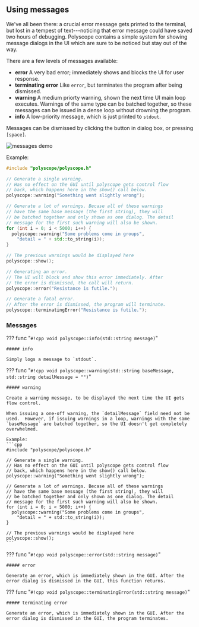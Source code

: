 ## Using messages

We've all been there: a crucial error message gets printed to the terminal, but lost in a tempest of text---noticing that error message could have saved two hours of debugging.  Polyscope contains a simple system for showing message dialogs in the UI which are sure to be noticed but stay out of the way.

There are a few levels of messages available:

- **error** A very bad error; immediately shows and blocks the UI for user response.
- **terminating error** Like `error`, but terminates the program after being dismissed.
- **warning** A medium priorty warning, shown the next time UI main loop executes. Warnings of the same type can be batched together, so these messages can be issued in a dense loop without drowning the program.
- **info** A low-priority message, which is just printed to `stdout`.

Messages can be dismissed by clicking the button in dialog box, or pressing `[space]`.

![messages demo](/media/messages_demo.png)

Example:
```cpp
#include "polyscope/polyscope.h"

// Generate a single warning.
// Has no effect on the GUI until polyscope gets control flow
// back, which happens here in the show() call below.
polyscope::warning("Something went slightly wrong");

// Generate a lot of warnings. Becase all of these warnings 
// have the same base message (the first string), they will 
// be batched together and only shown as one dialog. The detail 
// message for the first such warning will also be shown.
for (int i = 0; i < 5000; i++) {
  polyscope::warning("Some problems come in groups", 
    "detail = " + std::to_string(i));
}

// The previous warnings would be displayed here
polyscope::show();

// Generating an error.
// The UI will block and show this error immediately. After 
// the error is dismissed, the call will return.
polyscope::error("Resistance is futile.");

// Generate a fatal error.
// After the error is dismissed, the program will terminate.
polyscope::terminatingError("Resistance is futile.");

```


### Messages

??? func "`#!cpp void polyscope::info(std::string message)`"
    
    ##### info

    Simply logs a message to `stdout`.


??? func "`#!cpp void polyscope::warning(std::string baseMessage, std::string detailMessage = "")`"
    
    ##### warning

    Create a warning message, to be displayed the next time the UI gets flow control. 

    When issuing a one-off warning, the `detailMessage` field need not be used.  However, if issuing warnings in a loop, warnings with the same `baseMessage` are batched together, so the UI doesn't get completely overwhelmed.

    Example:
    ```cpp
    #include "polyscope/polyscope.h"

    // Generate a single warning.
    // Has no effect on the GUI until polyscope gets control flow
    // back, which happens here in the show() call below.
    polyscope::warning("Something went slightly wrong");

    // Generate a lot of warnings. Becase all of these warnings 
    // have the same base message (the first string), they will 
    // be batched together and only shown as one dialog. The detail 
    // message for the first such warning will also be shown.
    for (int i = 0; i < 5000; i++) {
      polyscope::warning("Some problems come in groups", 
        "detail = " + std::to_string(i));
    }

    // The previous warnings would be displayed here
    polyscope::show();
    ```


??? func "`#!cpp void polyscope::error(std::string message)`"

    ##### error
  
    Generate an error, which is immediately shown in the GUI. After the error dialog is dismissed in the GUI, this function returns.

??? func "`#!cpp void polyscope::terminatingError(std::string message)`"

    ##### terminating error
    
    Generate an error, which is immediately shown in the GUI. After the error dialog is dismissed in the GUI, the program terminates.
